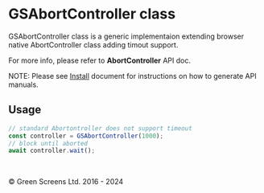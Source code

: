 # GSAbortController class
 
GSAbortController class is a generic implementaion extending browser native AbortController class adding timout support. 
 
For more info, please refer to **AbortController** API doc.
 
NOTE: Please see [Install](../install.md) document for instructions on how to generate API manuals.
 
## Usage 

```JavaScript
// standard Abortontroller does not support timeout
const controller = GSAbortController(1000);
// block until aborted
await controller.wait();
```
<br>

&copy; Green Screens Ltd. 2016 - 2024
